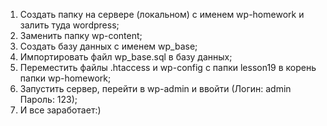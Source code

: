 1. Создать папку на сервере (локальном) с именем wp-homework и залить туда wordpress;
2. Заменить папку wp-content;
3. Создать базу данных с именем wp_base;
4. Импортировать файл wp_base.sql в базу данных;
5. Переместить файлы .htaccess и wp-config с папки lesson19 в корень папки wp-homework;
6. Запустить сервер, перейти в wp-admin и ввойти (Логин: admin	Пароль: 123);
7. И все заработает:)
